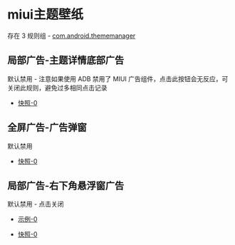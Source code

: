# miui主题壁纸

存在 3 规则组 - [com.android.thememanager](/src/apps/com.android.thememanager.ts)

## 局部广告-主题详情底部广告

默认禁用 - 注意如果使用 ADB 禁用了 MIUI 广告组件，点击此按钮会无反应，可关闭此规则，避免过多相同点击记录

- [快照-0](https://i.gkd.li/i/13227330)

## 全屏广告-广告弹窗

默认禁用

- [快照-0](https://i.gkd.li/i/13215038)

## 局部广告-右下角悬浮窗广告

默认禁用 - 点击关闭

- [示例-0](https://m.gkd.li/57941037/41ff6d56-e583-4e6e-9fb3-4efafaeedbd5)

- [快照-0](https://i.gkd.li/i/14722559)
